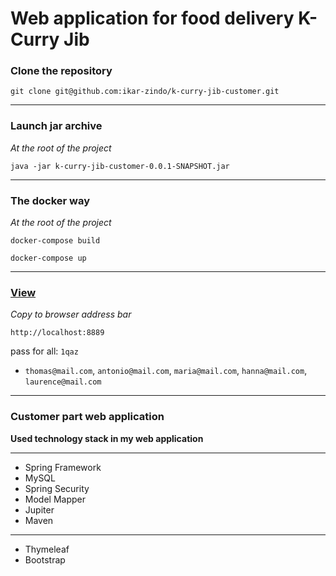 # Web application for food delivery K-Curry Jib

### Clone the repository

`git clone git@github.com:ikar-zindo/k-curry-jib-customer.git`

---

### Launch jar archive

*At the root of the project*

`java -jar k-curry-jib-customer-0.0.1-SNAPSHOT.jar`

---

### The docker way

*At the root of the project*

`docker-compose build`

`docker-compose up`

---

### [View](http://localhost:8889)

*Copy to browser address bar*

`http://localhost:8889`

pass for all: `1qaz`

- `thomas@mail.com`, `antonio@mail.com`, `maria@mail.com`, `hanna@mail.com`, `laurence@mail.com`

---

### Customer part web application

**Used technology stack in my web application**

---
- Spring Framework
- MySQL
- Spring Security
- Model Mapper
- Jupiter
- Maven
---
- Thymeleaf
- Bootstrap
